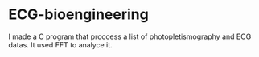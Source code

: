 # ECG-bioengineering
I made a C program that proccess a list of photopletismography and ECG datas. It used FFT to analyce it.
